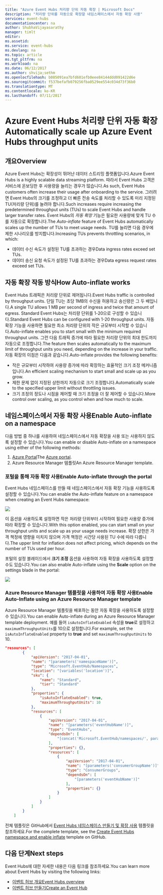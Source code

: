 ```yaml
---
title: "Azure Event Hubs 처리량 단위 자동 확장 | Microsoft Docs"
description: "처리량 단위를 자동으로 확장할 네임스페이스에서 자동 확장 사용"
services: event-hubs
documentationcenter: na
author: ShubhaVijayasarathy
manager: timlt
editor: 
ms.assetid: 
ms.service: event-hubs
ms.devlang: na
ms.topic: article
ms.tgt_pltfrm: na
ms.workload: na
ms.date: 06/12/2017
ms.author: shvija;sethm
ms.openlocfilehash: b085091ea7bfd601efb0eee84144ddd091422d6e
ms.sourcegitcommit: f537befafb079256fba0529ee554c034d73f36b0
ms.translationtype: MT
ms.contentlocale: ko-KR
ms.lasthandoff: 07/11/2017
---
```

# <a name="automatically-scale-up-azure-event-hubs-throughput-units"></a><span data-ttu-id="74cd0-103">Azure Event Hubs 처리량 단위 자동 확장</span><span class="sxs-lookup"><span data-stu-id="74cd0-103">Automatically scale up Azure Event Hubs throughput units</span></span>

## <a name="overview"></a><span data-ttu-id="74cd0-104">개요</span><span class="sxs-lookup"><span data-stu-id="74cd0-104">Overview</span></span>

<span data-ttu-id="74cd0-105">Azure Event Hubs는 확장성이 뛰어난 데이터 스트리밍 플랫폼입니다.</span><span class="sxs-lookup"><span data-stu-id="74cd0-105">Azure Event Hubs is a highly scalable data streaming platform.</span></span> <span data-ttu-id="74cd0-106">따라서 Event Hubs 고객은 서비스에 온보딩한 후 사용량을 늘리는 경우가 많습니다.</span><span class="sxs-lookup"><span data-stu-id="74cd0-106">As such, Event Hubs customers often increase their usage after onboarding to the service.</span></span> <span data-ttu-id="74cd0-107">그러려면 Event Hubs의 크기를 조정하고 더 빠른 전송 속도를 처리할 수 있도록 미리 지정된 TU(처리량 단위)를 늘려야 합니다.</span><span class="sxs-lookup"><span data-stu-id="74cd0-107">Such increases require increasing the predetermined throughput units (TUs) to scale Event Hubs and handle larger transfer rates.</span></span> <span data-ttu-id="74cd0-108">Event Hubs의 *자동 확장* 기능은 필요한 사용량에 맞게 TU 수를 자동으로 확장합니다.</span><span class="sxs-lookup"><span data-stu-id="74cd0-108">The *Auto-inflate* feature of Event Hubs automatically scales up the number of TUs to meet usage needs.</span></span> <span data-ttu-id="74cd0-109">TU를 늘리면 다음 경우에 제한 시나리오를 방지합니다.</span><span class="sxs-lookup"><span data-stu-id="74cd0-109">Increasing TUs prevents throttling scenarios, in which:</span></span>

* <span data-ttu-id="74cd0-110">데이터 수신 속도가 설정된 TU를 초과하는 경우</span><span class="sxs-lookup"><span data-stu-id="74cd0-110">Data ingress rates exceed set TUs.</span></span>
* <span data-ttu-id="74cd0-111">데이터 송신 요청 속도가 설정된 TU를 초과하는 경우</span><span class="sxs-lookup"><span data-stu-id="74cd0-111">Data egress request rates exceed set TUs.</span></span>

## <a name="how-auto-inflate-works"></a><span data-ttu-id="74cd0-112">자동 확장 작동 방식</span><span class="sxs-lookup"><span data-stu-id="74cd0-112">How Auto-inflate works</span></span>

<span data-ttu-id="74cd0-113">Event Hubs 트래픽은 처리량 단위로 제어됩니다.</span><span class="sxs-lookup"><span data-stu-id="74cd0-113">Event Hubs traffic is controlled by throughput units.</span></span> <span data-ttu-id="74cd0-114">단일 TU는 초당 1MB의 수신을 허용하고 송신량은 그 두 배입니다.</span><span class="sxs-lookup"><span data-stu-id="74cd0-114">A single TU allows 1 MB per second of ingress and twice that amount of egress.</span></span> <span data-ttu-id="74cd0-115">Standard Event Hubs는 처리량 단위를 1-20으로 구성할 수 있습니다.</span><span class="sxs-lookup"><span data-stu-id="74cd0-115">Standard Event Hubs can be configured with 1-20 throughput units.</span></span> <span data-ttu-id="74cd0-116">자동 확장 기능을 사용하면 필요한 최소 처리량 단위의 작은 규모부터 시작할 수 있습니다.</span><span class="sxs-lookup"><span data-stu-id="74cd0-116">Auto-inflate enables you to start small with the minimum required throughput units.</span></span> <span data-ttu-id="74cd0-117">그런 다음 트래픽 증가에 따라 필요한 처리량 단위의 최대 한도까지 자동으로 조정합니다.</span><span class="sxs-lookup"><span data-stu-id="74cd0-117">The feature then scales automatically to the maximum limit of throughput units you need, depending on the increase in your traffic.</span></span> <span data-ttu-id="74cd0-118">자동 확장의 이점은 다음과 같습니다.</span><span class="sxs-lookup"><span data-stu-id="74cd0-118">Auto-inflate provides the following benefits:</span></span>

- <span data-ttu-id="74cd0-119">작은 규모부터 시작하여 사용량 증가에 따라 확장하는 효율적인 크기 조정 메커니즘입니다.</span><span class="sxs-lookup"><span data-stu-id="74cd0-119">An efficient scaling mechanism to start small and scale up as you grow.</span></span>
- <span data-ttu-id="74cd0-120">제한 문제 없이 지정된 상한까지 자동으로 크기 조정합니다.</span><span class="sxs-lookup"><span data-stu-id="74cd0-120">Automatically scale to the specified upper limit without throttling issues.</span></span>
- <span data-ttu-id="74cd0-121">크기 조정의 정도나 시점을 제어할 때 크기 조정을 더 잘 제어할 수 있습니다.</span><span class="sxs-lookup"><span data-stu-id="74cd0-121">More control over scaling, as you control when and how much to scale.</span></span>

## <a name="enable-auto-inflate-on-a-namespace"></a><span data-ttu-id="74cd0-122">네임스페이스에서 자동 확장 사용</span><span class="sxs-lookup"><span data-stu-id="74cd0-122">Enable Auto-inflate on a namespace</span></span>

<span data-ttu-id="74cd0-123">다음 방법 중 하나를 사용하여 네임스페이스에서 자동 확장을 사용 또는 사용하지 않도록 설정할 수 있습니다.</span><span class="sxs-lookup"><span data-stu-id="74cd0-123">You can enable or disable Auto-inflate on a namespace using either of the following methods:</span></span>

1. <span data-ttu-id="74cd0-124">[Azure Portal](https://portal.azure.com)</span><span class="sxs-lookup"><span data-stu-id="74cd0-124">The [Azure portal](https://portal.azure.com).</span></span>
2. <span data-ttu-id="74cd0-125">Azure Resource Manager 템플릿</span><span class="sxs-lookup"><span data-stu-id="74cd0-125">An Azure Resource Manager template.</span></span>

### <a name="enable-auto-inflate-through-the-portal"></a><span data-ttu-id="74cd0-126">포털을 통해 자동 확장 사용</span><span class="sxs-lookup"><span data-stu-id="74cd0-126">Enable Auto-inflate through the portal</span></span>

<span data-ttu-id="74cd0-127">Event Hubs 네임스페이스를 만들 때 네임스페이스에서 자동 확장 기능을 사용하도록 설정할 수 있습니다.</span><span class="sxs-lookup"><span data-stu-id="74cd0-127">You can enable the Auto-inflate feature on a namespace when creating an Event Hubs namespace:</span></span>
 
![](./media/event-hubs-auto-inflate/event-hubs-auto-inflate1.png)

<span data-ttu-id="74cd0-128">이 옵션을 사용하도록 설정하면 작은 처리량 단위부터 시작하여 필요한 사용량 증가에 따라 확장할 수 있습니다.</span><span class="sxs-lookup"><span data-stu-id="74cd0-128">With this option enabled, you can start small on your throughput units and scale up as your usage needs increase.</span></span> <span data-ttu-id="74cd0-129">확장 상한은 가격 책정에 영향을 미치지 않으며 가격 책정은 시간당 사용된 TU 수에 따라 다릅니다.</span><span class="sxs-lookup"><span data-stu-id="74cd0-129">The upper limit for inflation does not affect pricing, which depends on the number of TUs used per hour.</span></span>

<span data-ttu-id="74cd0-130">포털의 설정 블레이드에서 **크기 조정** 옵션을 사용하여 자동 확장을 사용하도록 설정할 수도 있습니다.</span><span class="sxs-lookup"><span data-stu-id="74cd0-130">You can also enable Auto-inflate using the **Scale** option on the settings blade in the portal:</span></span>
 
![](./media/event-hubs-auto-inflate/event-hubs-auto-inflate2.png)

### <a name="enable-auto-inflate-using-an-azure-resource-manager-template"></a><span data-ttu-id="74cd0-131">Azure Resource Manager 템플릿을 사용하여 자동 확장 사용</span><span class="sxs-lookup"><span data-stu-id="74cd0-131">Enable Auto-Inflate using an Azure Resource Manager template</span></span>

<span data-ttu-id="74cd0-132">Azure Resource Manager 템플릿을 배포하는 동안 자동 확장을 사용하도록 설정할 수 있습니다.</span><span class="sxs-lookup"><span data-stu-id="74cd0-132">You can enable Auto-inflate during an Azure Resource Manager template deployment.</span></span> <span data-ttu-id="74cd0-133">예를 들어 `isAutoInflateEnabled` 속성을 **true**로 설정하고 `maximumThroughputUnits`를 10으로 설정합니다.</span><span class="sxs-lookup"><span data-stu-id="74cd0-133">For example, set the `isAutoInflateEnabled` property to **true** and set `maximumThroughputUnits` to 10.</span></span>

```json
"resources": [
        {
            "apiVersion": "2017-04-01",
            "name": "[parameters('namespaceName')]",
            "type": "Microsoft.EventHub/Namespaces",
            "location": "[variables('location')]",
            "sku": {
                "name": "Standard",
                "tier": "Standard"
            },
            "properties": {
                "isAutoInflateEnabled": true,
                "maximumThroughputUnits": 10
            },
            "resources": [
                {
                    "apiVersion": "2017-04-01",
                    "name": "[parameters('eventHubName')]",
                    "type": "EventHubs",
                    "dependsOn": [
                        "[concat('Microsoft.EventHub/namespaces/', parameters('namespaceName'))]"
                    ],
                    "properties": {},
                    "resources": [
                        {
                            "apiVersion": "2017-04-01",
                            "name": "[parameters('consumerGroupName')]",
                            "type": "ConsumerGroups",
                            "dependsOn": [
                                "[parameters('eventHubName')]"
                            ],
                            "properties": {}
                        }
                    ]
                }
            ]
        }
    ]
```

<span data-ttu-id="74cd0-134">전체 템플릿은 GitHub에서 [Event Hubs 네임스페이스 만들기 및 확장 사용](https://github.com/Azure/azure-quickstart-templates/tree/master/201-eventhubs-create-namespace-and-enable-inflate) 템플릿을 참조하세요.</span><span class="sxs-lookup"><span data-stu-id="74cd0-134">For the complete template, see the [Create Event Hubs namespace and enable inflate](https://github.com/Azure/azure-quickstart-templates/tree/master/201-eventhubs-create-namespace-and-enable-inflate) template on GitHub.</span></span>

## <a name="next-steps"></a><span data-ttu-id="74cd0-135">다음 단계</span><span class="sxs-lookup"><span data-stu-id="74cd0-135">Next steps</span></span>

<span data-ttu-id="74cd0-136">Event Hubs에 대한 자세한 내용은 다음 링크를 참조하세요.</span><span class="sxs-lookup"><span data-stu-id="74cd0-136">You can learn more about Event Hubs by visiting the following links:</span></span>

* [<span data-ttu-id="74cd0-137">이벤트 허브 개요</span><span class="sxs-lookup"><span data-stu-id="74cd0-137">Event Hubs overview</span></span>](event-hubs-what-is-event-hubs.md)
* [<span data-ttu-id="74cd0-138">이벤트 허브 만들기</span><span class="sxs-lookup"><span data-stu-id="74cd0-138">Create an Event Hub</span></span>](event-hubs-create.md)
